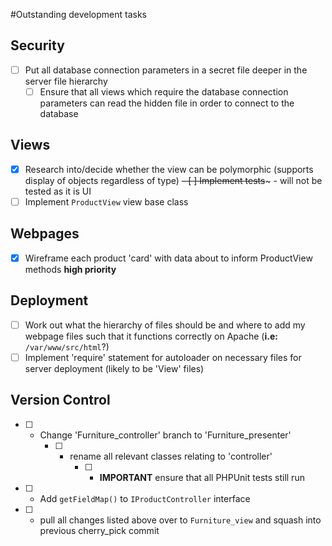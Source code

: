 #Outstanding development tasks

## Security

- [ ] Put all database connection parameters in a secret file deeper in the server file hierarchy
	- [ ] Ensure that all views which require the database connection parameters can read the hidden file in order to connect to the database

## Views

- [x] Research into/decide whether the view can be polymorphic (supports display of objects regardless of type)
~~- [ ] Implement tests~~~ - will not be tested as it is UI
- [ ] Implement `ProductView` view base class

## Webpages

- [x] Wireframe each product 'card' with data about to inform ProductView methods **high priority**

## Deployment

- [ ] Work out what the hierarchy of files should be and where to add my webpage files such that it functions correctly on Apache (**i.e:** `/var/www/src/html`?)
- [ ] Implement 'require' statement for autoloader on necessary files for server deployment (likely to be 'View' files)

## Version Control

- [ ] - Change 'Furniture_controller' branch to 'Furniture_presenter'
	- [ ] - rename all relevant classes relating to 'controller'
		- [ ] - **IMPORTANT** ensure that all PHPUnit tests still run
- [ ] - Add `getFieldMap()` to `IProductController` interface
- [ ] - pull all changes listed above over to `Furniture_view` and squash into previous cherry_pick commit
